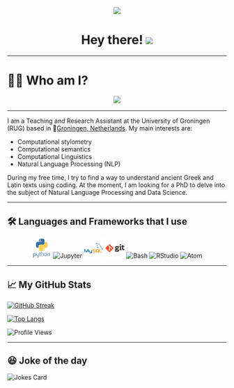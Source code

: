 <div id="header" align="center">
  <img src="https://media.giphy.com/media/eg4q8ka6zQuQ2qgKwe/giphy.gif" width="130"/>
  <h1>
    Hey there!
    <img src="https://media.giphy.com/media/vKhKsyEFVK4IuEKzWY/giphy.gif" width="50px"/>
  </h1>
</div>

---

# 🧑‍💻 Who am I?

<div id="header" align="center">
  <img src="https://media.giphy.com/media/eLfDPZtLDSrNm/giphy.gif" width="450"/>
</div>

---

I am a Teaching and Research Assistant at the University of Groningen (RUG) based in 📍[Groningen, Netherlands](https://www.google.com/maps/@53.2106031,6.5721602,11.48z). My main interests are:
- Computational stylometry
- Computational semantics
- Computational Linguistics
- Natural Language Processing (NLP)

During my free time, I try to find a way to understand ancient Greek and Latin texts using coding.
At the moment, I am looking for a PhD to delve into the subject of Natural Language Processing and Data Science.

---

## 🛠️ Languages and Frameworks that I use

<p align="center">
<img src="https://raw.githubusercontent.com/devicons/devicon/master/icons/python/python-original-wordmark.svg" title = "Python" alt="python" width="45" height="45" />  
<img src="https://cdn.jsdelivr.net/gh/devicons/devicon/icons/jupyter/jupyter-original-wordmark.svg" title="Jupyter" alt="Jupyter" width="45" height="45"/>
<img src="https://raw.githubusercontent.com/devicons/devicon/master/icons/mysql/mysql-original-wordmark.svg" title="MySQL" alt="MySQL" width="45" height="45" />
<img src="https://github.com/devicons/devicon/blob/master/icons/git/git-original-wordmark.svg" title="Git" alt="Git" width="45" height="45"/>
<img src="https://cdn.jsdelivr.net/gh/devicons/devicon/icons/bash/bash-original.svg" titler="Bash" alt="Bash" width="45" height="45"/>
<img src="https://cdn.jsdelivr.net/gh/devicons/devicon/icons/rstudio/rstudio-original.svg" title="RStudio" alt="RStudio" width="45" height="45"/>
<img src="https://cdn.jsdelivr.net/gh/devicons/devicon/icons/atom/atom-original-wordmark.svg" title="Atom" alt="Atom" width="45" height="45"/>
</p>

---

## 📈 My GitHub Stats

[![GitHub Streak](https://github-readme-streak-stats.herokuapp.com?user=PaschalisAg&theme=github-dark-blue&date_format=M%20j%5B%2C%20Y%5D&background=10162F&stroke=FFD301&fire=FFB551&border=FFFFFF&ring=FFD30173&currStreakNum=F5F5F5&sideNums=F5F5F5&currStreakLabel=F5F5F5&sideLabels=F5F5F5&dates=F5F5F5B8)](https://git.io/streak-stats)

[![Top Langs](https://github-readme-stats.vercel.app/api/top-langs/?username=PaschalisAg&show_icons=true&layout=compact&theme=transparent&bg_color=10162F)](https://github.com/anuraghazra/github-readme-stats)

![Profile Views](https://komarev.com/ghpvc/?username=PaschalisAg&style=for-the-badge)

---

## 😆 Joke of the day

![Jokes Card](https://readme-jokes.vercel.app/api?theme=gotham)
